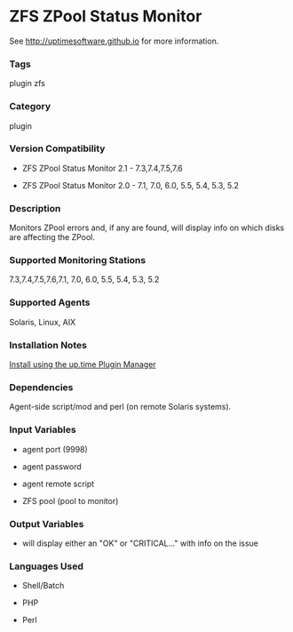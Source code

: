 # ZFS ZPool Status Monitor

See http://uptimesoftware.github.io for more information.

### Tags 
 plugin   zfs  

### Category

plugin

### Version Compatibility

* ZFS ZPool Status Monitor 2.1 - 7.3,7.4,7.5,7.6
  
* ZFS ZPool Status Monitor 2.0 - 7.1, 7.0, 6.0, 5.5, 5.4, 5.3, 5.2
  


### Description
Monitors ZPool errors and, if any are found, will display info on which disks are affecting the ZPool.


### Supported Monitoring Stations

7.3,7.4,7.5,7.6,7.1, 7.0, 6.0, 5.5, 5.4, 5.3, 5.2

### Supported Agents
Solaris, Linux, AIX

### Installation Notes
<p><a href="https://github.com/uptimesoftware/uptime-plugin-manager">Install using the up.time Plugin Manager</a></p>


### Dependencies
<p>Agent-side script/mod and perl (on remote Solaris systems).</p>


### Input Variables

* agent port (9998)

* agent password

* agent remote script

* ZFS pool (pool to monitor)


### Output Variables


* will display either an "OK" or "CRITICAL..." with info on the issue


### Languages Used

* Shell/Batch

* PHP

* Perl

